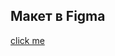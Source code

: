 ## Макет в Figma
[click me](https://www.figma.com/file/KWae4v26rTWBjHdtoQTMli/Telegram-UI-Screens-(Community)?node-id=27%3A1111)